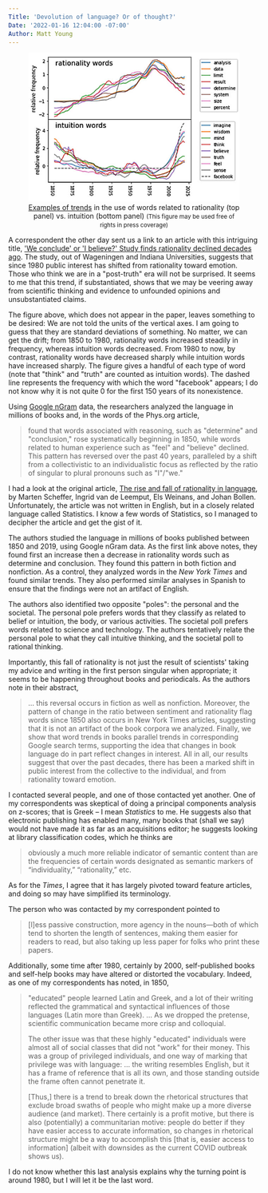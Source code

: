 ```yaml
---
Title: 'Devolution of language? Or of thought?'
Date: '2022-01-16 12:04:00 -07:00'
Author: Matt Young
---
```

<figure>
<img src="/uploads/2022/Rise_Fall_Rationality_Language.jpg" alt="Graphs"/>
<figcaption> <div align=center> <a href="https://phys.org/news/2022-01-rationality-declined-decades.html">Examples of trends</a> in the use of words related to rationality (top panel) vs. intuition (bottom panel) <small>(This figure may be used free of rights in press coverage)</small> </div>
</figcaption>
</figure>

A correspondent the other day sent us a link to an article with this intriguing title, <a href=https://phys.org/news/2022-01-rationality-declined-decades.html>'We conclude' or 'I believe?' Study finds rationality declined decades ago</a>. The study, out of Wageningen and Indiana Universities, suggests that since 1980 public interest has shifted from rationality toward emotion. Those who think we are in a "post-truth" era will not be surprised. It seems to me that this trend, if substantiated, shows that we may be veering away from scientific thinking and evidence to unfounded opinions and unsubstantiated claims.

<!--more-->

The figure above, which does not appear in the paper, leaves something to be desired: We are not told the units of the vertical axes. I am going to guess that they are standard deviations of something. No matter, we can get the drift; from 1850 to 1980, rationality words increased steadily in frequency, whereas intuition words decreased. From 1980 to now, by contrast, rationality words have decreased sharply while intuition words have increased sharply. The figure gives a handful of each type of word (note that "think" and "truth" are counted as intuition words). The dashed line represents the frequency with which the word "facebook" appears; I do not know why it is not quite 0 for the first 150 years of its nonexistence.

Using <a href="https://en.wikipedia.org/wiki/Google_Ngram_Viewer">Google nGram</a> data, the researchers analyzed the language in millions of books and, in the words of the Phys.org article,

<blockquote>found that words associated with reasoning, such as "determine" and "conclusion," rose systematically beginning in 1850, while words related to human experience such as "feel" and "believe" declined. This pattern has reversed over the past 40 years, paralleled by a shift from a collectivistic to an individualistic focus as reflected by the ratio of singular to plural pronouns such as "I"/"we."</blockquote>

I had a look at the original article, <a href=https://www.pnas.org/content/118/51/e2107848118.full>The rise and fall of rationality in language</a>, by Marten Scheffer, Ingrid van de Leemput, Els Weinans, and Johan Bollen. Unfortunately, the article was not written in English, but in a closely related language called Statistics. I know a few words of Statistics, so I managed to decipher the article and get the gist of it.

The authors studied the language in millions of books published between 1850 and 2019, using Google nGram data. As the first link above notes, they found first an increase then a decrease in rationality words such as determine and conclusion. They found this pattern in both fiction and nonfiction. As a control, they analyzed words in the <i>New York Times</i> and found similar trends. They also performed similar analyses in Spanish to ensure that the findings were not an artifact of English.

The authors also identified two opposite "poles": the personal and the societal. The personal pole prefers words that they classify as related to belief or intuition, the body, or various activities. The societal poll prefers words related to science and technology. The authors tentatively relate the personal pole to what they call intuitive thinking, and the societal poll to rational thinking. 

Importantly, this fall of rationality is not just the result of scientists' taking my advice and writing in the first person singular when appropriate; it seems to be happening throughout books and periodicals. As the authors note in their abstract,

<blockquote>… this reversal occurs in fiction as well as nonfiction. Moreover, the pattern of change in the ratio between sentiment and rationality flag words since 1850 also occurs in New York Times articles, suggesting that it is not an artifact of the book corpora we analyzed. Finally, we show that word trends in books parallel trends in corresponding Google search terms, supporting the idea that changes in book language do in part reflect changes in interest. All in all, our results suggest that over the past decades, there has been a marked shift in public interest from the collective to the individual, and from rationality toward emotion.</blockquote>

I contacted several people, and one of those contacted yet another. One of my correspondents was skeptical of doing a principal components analysis on z-scores; that is Greek – I mean <i>Statistics</i> to me. He suggests also that electronic publishing has enabled many, many books that (shall we say) would not have made it as far as an acquisitions editor; he suggests looking at library classification codes, which he thinks are

<blockquote>obviously a much more reliable indicator of semantic content than are the frequencies of certain words designated as semantic markers of “individuality,” “rationality,” etc.</blockquote>

As for the <i>Times</i>, I agree that it has largely pivoted toward feature articles, and doing so may have simplified its terminology.

The person who was contacted by my correspondent pointed to

<blockquote>[l]ess passive construction, more agency in the nouns—both of which tend to shorten the length of sentences, making them easier for readers to read, but also taking up less paper for folks who print these papers.
</blockquote>

Additionally, some time after 1980, certainly by 2000, self-published books and self-help books may have altered or distorted the vocabulary. Indeed, as one of my correspondents has noted, in 1850,

<blockquote><p>"educated" people learned Latin and Greek, and a lot of their writing reflected the grammatical and syntactical influences of those languages (Latin more than Greek). … As we dropped the pretense, scientific communication became more crisp and colloquial.</p>

<p>The other issue was that these highly "educated" individuals were almost all of social classes that did not "work" for their money. This was a group of privileged individuals, and one way of marking that privilege was with language: … the writing resembles English, but it has a frame of reference that is all its own, and those standing outside the frame often cannot penetrate it.</p>

<p>[Thus,] there is a trend to break down the rhetorical structures that exclude broad swaths of people who might make up a more diverse audience (and market). There certainly is a profit motive, but there is also (potentially) a communitarian motive: people do better if they have easier access to accurate information, so changes in rhetorical structure might be a way to accomplish this [that is, easier access to information] (albeit with downsides as the current COVID outbreak shows us).</p></blockquote>

I do not know whether this last analysis explains why the turning point is around 1980, but I will let it be the last word.
